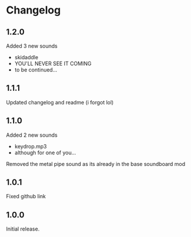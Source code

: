 # Changelog

## 1.2.0
Added 3 new sounds
- skidaddle
- YOU'LL NEVER SEE IT COMING
- to be continued...

## 1.1.1
Updated changelog and readme (i forgot lol)

## 1.1.0
Added 2 new sounds
- keydrop.mp3
- although for one of you...

Removed the metal pipe sound as its already in the base soundboard mod

## 1.0.1
Fixed github link

## 1.0.0
Initial release.
